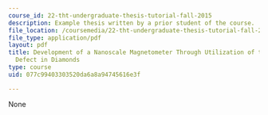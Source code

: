 ```yaml
---
course_id: 22-tht-undergraduate-thesis-tutorial-fall-2015
description: Example thesis written by a prior student of the course.
file_location: /coursemedia/22-tht-undergraduate-thesis-tutorial-fall-2015/077c99403303520da6a8a94745616e3f_MIT22_THTF15_prosp_sam2.pdf
file_type: application/pdf
layout: pdf
title: Development of a Nanoscale Magnetometer Through Utilization of the Nitrogen-Vacancy
  Defect in Diamonds
type: course
uid: 077c99403303520da6a8a94745616e3f

---
```

None